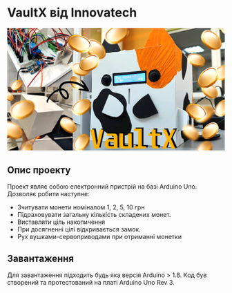 # VaultX від Innovatech
![thumbnail](Media/VaultX_VideoPicture.png)
## Опис проекту
Проект являє собою електронний пристрій на базі Arduino Uno. Дозволяє робити наступне:
- Зчитувати монети номіналом 1, 2, 5, 10 грн
- Підраховувати загальну кількість складених монет.
- Виставляти ціль накопичення 
- При досягненні цілі відкривається замок.
- Рух вушками-сервоприводами при отриманні монетки

## Завантаження 
 Для завантаження підходить будь яка версія Arduino > 1.8.
 Код був створений та протестований на платі Arduino Uno Rev 3.
